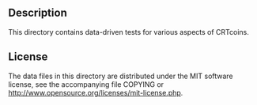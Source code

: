 Description
------------

This directory contains data-driven tests for various aspects of CRTcoins.

License
--------

The data files in this directory are distributed under the MIT software
license, see the accompanying file COPYING or
http://www.opensource.org/licenses/mit-license.php.

